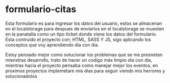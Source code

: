 # formulario-citas
Esta formulario es para ingresar los datos del usuario, estos se almacenan en el localstorage para despues de enviarlos en el localstorage 
se muesten en la panatalla como un tipo ticket donde viene los datos del formulario. 
Esta contruido el proyecto con;  HTML, SASS Y JS, sigo aplicando los conceptos que voy aprendiendo dia con dia.

Estoy pensado mejor como solucionar los problemas que se me presnetan mienstras desarrollo, trato de hacer un codigo más limpio dia con dia,
mientras hacía el proyecto pensaba como manejar mejor los eventos, en proximos proyectos implemetare mis dias para seguir viendo mis herrores y solucionadolos
